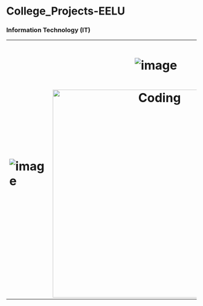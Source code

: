 # College_Projects-EELU
### Information Technology (IT)

<table align="center">
<tr border="none">
<td width="80%" align="left">
  
#  ![image](https://github.com/user-attachments/assets/0bc8aded-8e4a-4deb-a825-62425f22d1c6)


</td>
<td width="50%" align="center">
  
 # ![image](https://github.com/user-attachments/assets/c2fa21ab-dbea-400a-a8cd-86880699266d)

 # <img align="right" alt="Coding" width="550" src="https://repository-images.githubusercontent.com/588181932/e36ec678-7984-4cdd-8e4c-a3932772ff8e">

 # 

  
  </td>
</tr>
</table>
